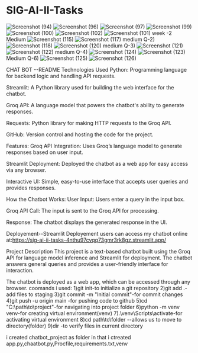 # SIG-AI-II-Tasks
![Screenshot (94)](https://github.com/user-attachments/assets/bbd307de-f7e4-4061-87bc-d2b2c15c52b5)
![Screenshot (96)](https://github.com/user-attachments/assets/3d3d99a6-5a6e-4949-94a3-5857aa919e1d)
![Screenshot (97)](https://github.com/user-attachments/assets/7349f89b-2b00-4108-bb3f-1dc3b2cf8e33)
![Screenshot (99)](https://github.com/user-attachments/assets/e6120ffc-8da0-4ce3-92b7-06a38719bf1d)
![Screenshot (100)](https://github.com/user-attachments/assets/be445192-15d1-433b-af2b-65cd1fb6ef0d)
![Screenshot (102)](https://github.com/user-attachments/assets/aaa6fde5-4e28-4b00-af24-f23bc1d60aa9)
![Screenshot (101)](https://github.com/user-attachments/assets/b1edbc7b-c300-4c61-b381-312b04d02015)
week -2 Medium
![Screenshot (115)](https://github.com/user-attachments/assets/77135ddc-303e-4bc3-996d-8a6b19e87af9)
![Screenshot (117)](https://github.com/user-attachments/assets/2a841d55-f781-4ef6-9e64-3c53ff7ce7fc)
medium Q-2)
![Screenshot (118)](https://github.com/user-attachments/assets/450de7cc-04a0-4b52-b6e5-3bc28ce8fcb5)
![Screenshot (120)](https://github.com/user-attachments/assets/f346bb05-3fb3-4836-83ee-c3edb72b30de)
medium Q-3)
![Screenshot (121)](https://github.com/user-attachments/assets/85f80fcd-e9f6-422c-80f1-37e6c6e3c38e)
![Screenshot (122)](https://github.com/user-attachments/assets/84f21258-bde4-476e-8e13-c006603c2da2)
medium Q-4)
![Screenshot (124)](https://github.com/user-attachments/assets/79cb328e-4ae2-4615-9d1e-5c3e22e8f4a7)
![Screenshot (123)](https://github.com/user-attachments/assets/292231cb-a6d8-46a2-b4bb-04eadd1af9c5)
Medium Q-6)
![Screenshot (125)](https://github.com/user-attachments/assets/ba783073-8369-4082-8a87-a1c132327403)
![Screenshot (126)](https://github.com/user-attachments/assets/6a517e39-4664-4602-af62-13d6ca429da2)


CHAT BOT --README
Technologies Used
Python: Programming language for backend logic and handling API requests.

Streamlit: A Python library used for building the web interface for the chatbot.

Groq API: A language model that powers the chatbot's ability to generate responses.

Requests: Python library for making HTTP requests to the Groq API.

GitHub: Version control and hosting the code for the project.

Features:
Groq API Integration: Uses Groq’s language model to generate responses based on user input.

Streamlit Deployment: Deployed the chatbot as a web app for easy access via any browser.

Interactive UI: Simple, easy-to-use interface that accepts user queries and provides responses.

How the Chatbot Works:
User Input: Users enter a query in the input box.

Groq API Call: The input is sent to the Groq API for processing.

Response: The chatbot displays the generated response in the UI.

Deployement--Streamlit Deployement
users can access my chatbot online at:https://sig-ai-ii-tasks-4nthu97cvqq73gmr3rk8gz.streamlit.app/

Project Description
This project is a text-based chatbot built using the Groq API for language model inference and Streamlit for deployment. The chatbot answers general queries and provides a user-friendly interface for interaction.

The chatbot is deployed as a web app, which can be accessed through any browser.
coomands  i used:
1)git init-to initialize a git repository
2)git add .-add files to staging
3)git commit -m "Initial commit"-for commit changes
4)git push -u origin main -for pushing code to github
5)cd "C:\path\to\project"-for navigating into project folder
6)python -m venv venv-for creating virtual environment(venv)
7).\venv\Scripts\activate-for activating virtual environment
8)cd path\to\folder --allows us to move to directory(folder)
9)dir -to verify files in current directory

i created chatbot_project as folder in that i ctreated app.py,chaatbot.py,Procfile,requirements.txt,venv
